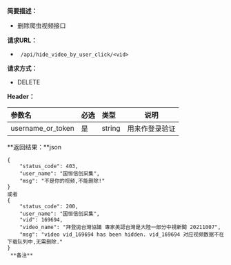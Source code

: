
    
**简要描述：** 

- 删除爬虫视频接口

**请求URL：** 
- ` /api/hide_video_by_user_click/<vid>`

**请求方式：**
- DELETE
 

**Header：**

|参数名|必选|类型|说明|
|:----    |:---|:----- |-----   |
|username_or_token |  是  |    string   |    用来作登录验证  |


**返回结果：**json
```
{
    "status_code": 403,
    "user_name": "国恒信创采集",
    "msg": "不是你的视频,不能删除!"
}
或者
{
    "status_code": 200,
    "user_name": "国恒信创采集",
    "vid": 169694,
    "video_name": "拜登拋台灣協議 專家美認台灣是大陸一部分中視新聞 20211007",
    "msg": "video vid_169694 has been hidden. vid_169694 对应视频数据不在下载队列中,无需删除."
}
 **备注** 
